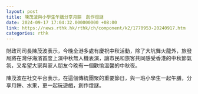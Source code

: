 ```yaml
---
layout: post
title: 陳茂波與小學生午膳分享月餅　創作燈謎　　
date: 2024-09-17 17:04:32.000000000 +08:00
link: https://news.rthk.hk/rthk/ch/component/k2/1770953-20240917.htm
categories: rthk
---
```


財政司司長陳茂波表示，今晚全港多處有慶祝中秋活動，除了大坑舞火龍外，旅發局將在灣仔海濱首度上演中秋無人機表演，讓市民和旅客共同感受香港的中秋節氣氛，又希望大家與家人朋友今晚有一個歡愉溫馨的中秋夜。

陳茂波在社交平台表示，在這個傳統團聚的重要節日，與一班小學生一起午膳，分享月餅、水果，更一起玩遊戲，創作燈謎。
